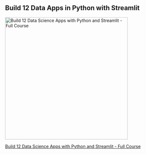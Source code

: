## Build 12 Data Apps in Python with Streamlit

<a href="https://youtu.be/JwSS70SZdyM"><img src="http://img.youtube.com/vi/JwSS70SZdyM/0.jpg" alt="Build 12 Data Science Apps with Python and Streamlit - Full Course" title="Build 12 Data Science Apps with Python and Streamlit - Full Course" width="400" /></a>

[Build 12 Data Science Apps with Python and Streamlit - Full Course](https://youtu.be/JwSS70SZdyM)
